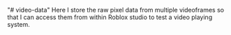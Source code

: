 "# video-data" 
Here I store the raw pixel data from multiple videoframes so that I can access them from within Roblox studio to test a video playing system.
